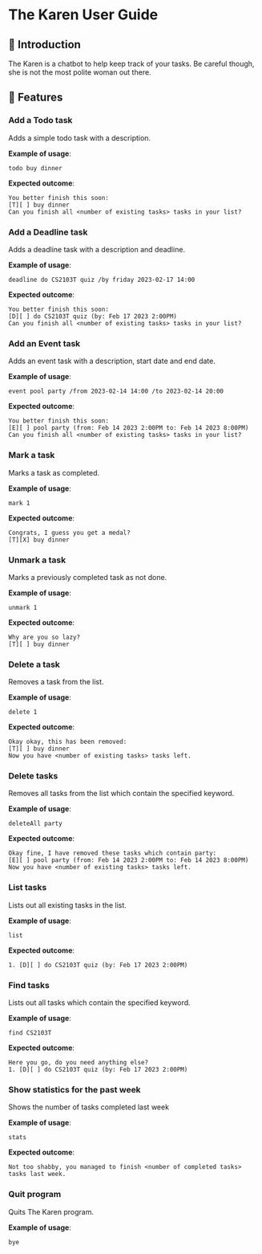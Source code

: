 # The Karen User Guide

## 👋 Introduction
The Karen is a chatbot to help keep track of your tasks. Be careful though, she is not the most polite woman out there.

## 👩 Features

### Add a Todo task

Adds a simple todo task with a description.

**Example of usage**:

`todo buy dinner`

**Expected outcome**:

```
You better finish this soon:
[T][ ] buy dinner
Can you finish all <number of existing tasks> tasks in your list?
```


### Add a Deadline task

Adds a deadline task with a description and deadline.

**Example of usage**:

`deadline do CS2103T quiz /by friday 2023-02-17 14:00`

**Expected outcome**:

```
You better finish this soon:
[D][ ] do CS2103T quiz (by: Feb 17 2023 2:00PM)
Can you finish all <number of existing tasks> tasks in your list?
```


### Add an Event task

Adds an event task with a description, start date and end date.

**Example of usage**:

`event pool party /from 2023-02-14 14:00 /to 2023-02-14 20:00`

**Expected outcome**:

```
You better finish this soon:
[E][ ] pool party (from: Feb 14 2023 2:00PM to: Feb 14 2023 8:00PM)
Can you finish all <number of existing tasks> tasks in your list?
```


### Mark a task

Marks a task as completed.

**Example of usage**:

`mark 1`

**Expected outcome**:

```
Congrats, I guess you get a medal?
[T][X] buy dinner
```

### Unmark a task

Marks a previously completed task as not done.

**Example of usage**:

`unmark 1`

**Expected outcome**:

```
Why are you so lazy?
[T][ ] buy dinner
```

### Delete a task

Removes a task from the list.

**Example of usage**:

`delete 1`

**Expected outcome**:

```
Okay okay, this has been removed:
[T][ ] buy dinner
Now you have <number of existing tasks> tasks left.
```

### Delete tasks

Removes all tasks from the list which contain the specified keyword.

**Example of usage**:

`deleteAll party`

**Expected outcome**:

```
Okay fine, I have removed these tasks which contain party:
[E][ ] pool party (from: Feb 14 2023 2:00PM to: Feb 14 2023 8:00PM)
Now you have <number of existing tasks> tasks left.
```


### List tasks

Lists out all existing tasks in the list.

**Example of usage**:

`list`

**Expected outcome**:

```
1. [D][ ] do CS2103T quiz (by: Feb 17 2023 2:00PM)
```

### Find tasks

Lists out all tasks which contain the specified keyword.

**Example of usage**:

`find CS2103T`

**Expected outcome**:

```
Here you go, do you need anything else?
1. [D][ ] do CS2103T quiz (by: Feb 17 2023 2:00PM)
```

### Show statistics for the past week

Shows the number of tasks completed last week

**Example of usage**:

`stats`

**Expected outcome**:

```
Not too shabby, you managed to finish <number of completed tasks> tasks last week.
```

### Quit program

Quits The Karen program.

**Example of usage**:

`bye`